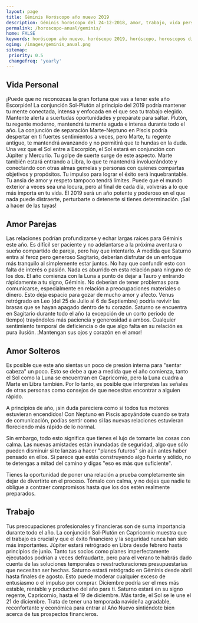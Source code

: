 ```yaml
---
layout: page
title: Géminis Horóscopo año nuevo 2019 
description: Géminis horoscopo del 24-12-2018, amor, trabajo, vida personal. Todas las predicciones para Géminis gratis. Disfruta este año nuevo.
permalink: /horoscopo-anual/geminis/
home: FALSE
keywords: horóscopo año nuevo, horóscopo 2019, horóscopo, horoscopos diarios gratis del dia de hoy, horóscopo diario gratis,horóscopo ano nuevo 2019, horóscopo esperanza gracia, horoscopo Géminis 2019, horoscop, horóscopos gratis, horoscopo Géminis, horoscopo Géminis 2019 gratis, Tarot, Astrologia, Zodíaco, Géminis, horoscopo gratis,tarot en femenino,videncia gratuita,horoscopos gratuitos,horóscopos, astrologia,videncia gratis
ogimg: /images/geminis_anual.png
sitemap:
 priority: 0.5
 changefreq: 'yearly'
---
```




## Vida Personal

¡Puede que no reconozcas la gran fortuna que vas a tener este año Escorpión! La conjunción Sol-Plutón al principio del 2019 podría mantener tu mente conectada, intensa y enfocada en el que sea tu trabajo elegido. Mantente alerta a suertudas oportunidades y prepárate para saltar. Plutón, tu regente moderno, mantendrá tu mente aguda e intensa durante todo el año.
La conjunción de separación Marte-Neptuno en Piscis podría despertar en ti fuertes sentimientos a veces, pero Marte, tu regente antiguo, te mantendrá avanzando y no permitirá que te hundas en la duda.
Una vez que el Sol entre a Escorpión, el Sol estará en conjunción con Júpiter y Mercurio. Tu golpe de suerte surge de este aspecto. Marte también estará entrando a Libra, lo que te mantendrá involucrándote y conectando con otras almas gemelas y personas con quienes compartas objetivos y propósitos.
Tu impulso para lograr el éxito será inquebrantable. Tu ansia de amor y respeto tampoco tendrá límites. Puede que el mundo exterior a veces sea una locura, pero al final de cada día, volverás a lo que más importa en tu vida.
El 2019 será un año potente y poderoso en el que nada puede distraerte, perturbarte o detenerte si tienes determinación. ¡Sal a hacer de las tuyas!

## Amor Parejas

Las relaciones podrían profundizarse y echar largas raíces para Géminis este año. Es difícil ser paciente y no adelantarse a la próxima aventura o sueño compartido de pareja, pero hay que intentarlo. 
A medida que Saturno entra al feroz pero generoso Sagitario, deberían disfrutar de un enfoque más tranquilo al simplemente estar juntos. No hay que confundir esto con falta de interés o pasión. Nada es aburrido en esta relación para ninguno de los dos. 
El año comienza con la Luna a punto de dejar a Tauro y entrando rápidamente a tu signo, Géminis. No deberían de tener problemas para comunicarse, especialmente en relación a  preocupaciones materiales o dinero. Esto deja espacio para gozar de mucho amor y afecto. Venus retrógrado en Leo (del 25 de Julio al 6 de Septiembre) podría revivir las brasas que se hayan apagado dentro de tu corazón. 
Saturno se encuentra en Sagitario durante todo el año (a excepción de un corto período de tiempo) trayéndoles más paciencia y generosidad a ambos. Cualquier sentimiento temporal de deficiencia o de que algo falta en su relación es pura ilusión. ¡Mantengan sus ojos y corazón en el amor!

## Amor Solteros

Es posible que este año sientas un poco de presión interna para "sentar cabeza" un poco. Esto se debe a que a medida que el año comienza, tanto el Sol como la Luna se encuentran en Capricornio, pero la Luna cuadra a Marte en Libra también. Por lo tanto, es posible que interpretes las señales de otras personas como consejos de que necesitas encontrar a alguien rápido.


A principios de año, ¡sin duda pareciera como si todos tus motores estuvieran encendidos! Con Neptuno en Piscis apoyándote cuando se trata de comunicación, podías sentir como si las nuevas relaciones estuvieran floreciendo más rápido de lo normal.


Sin embargo, todo esto significa que tienes el lujo de tomarte las cosas con calma. Las nuevas amistades están inundadas de seguridad, algo que sólo pueden disminuir si te lanzas a hacer "planes futuros" sin aún antes haber pensado en ellos. Si parece que estás construyendo algo fuerte y sólido, no te detengas a mitad del camino y digas "eso es más que suficiente".


Tienes la oportunidad de poner una relación a prueba completamente sin dejar de divertirte en el proceso. Tómalo con calma, y no dejes que nadie te obligue a contraer compromisos hasta que los dos estén realmente preparados.


## Trabajo

Tus preocupaciones profesionales y financieras son de suma importancia durante todo el año. La conjunción Sol-Plutón en Capricornio muestra que el trabajo es crucial y que el éxito financiero y la seguridad nunca han sido más importantes.
Júpiter estará retrógrado en Libra desde febrero hasta principios de junio. Tanto tus socios como planes imperfectamente ejecutados podrían a veces defraudarte, pero para el verano te habrás dado cuenta de las soluciones temporales o reestructuraciones presupuestarias que necesitan ser hechas.
Saturno estará retrógrado en Géminis desde abril hasta finales de agosto. Esto puede moderar cualquier exceso de entusiasmo o el impulso por comprar.
Diciembre podría ser el mes más estable, rentable y productivo del año para ti. Saturno estará en su signo regente, Capricornio, hasta el 19 de diciembre. Más tarde, el Sol se le une el 21 de diciembre. Trata de tener una temporada navideña agradable, reconfortante y económica para entrar al Año Nuevo sintiéndote bien acerca de tus prospectos financieros. 
